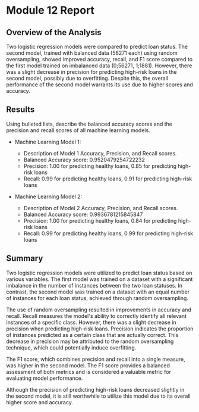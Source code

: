 # Module 12 Report

## Overview of the Analysis

Two logistic regression models were compared to predict loan status. The second model, trained with balanced data (56271 each) using random oversampling, showed improved accuracy, recall, and F1 score compared to the first model trained on imbalanced data (0;56271, 1;1881). However, there was a slight decrease in precision for predicting high-risk loans in the second model, possibly due to overfitting. Despite this, the overall performance of the second model warrants its use due to higher scores and accuracy.

## Results

Using bulleted lists, describe the balanced accuracy scores and the precision and recall scores of all machine learning models.

* Machine Learning Model 1:
  * Description of Model 1 Accuracy, Precision, and Recall scores.
  - Balanced Accuracy score: 0.9520479254722232
  - Precision: 1.00 for predicting healthy loans, 0.85 for predicting high-risk loans
  - Recall: 0.99 for predicting healthy loans, 0.91 for predicting high-risk loans


* Machine Learning Model 2:
  * Description of Model 2 Accuracy, Precision, and Recall scores.
  - Balanced Accuracy score: 0.9936781215845847
  - Precision: 1.00 for predicting healthy loans, 0.84 for predicting high-risk loans
  - Recall: 0.99 for predicting healthy loans, 0.99 for predicting high-risk loans


## Summary
Two logistic regression models were utilized to predict loan status based on various variables. The first model was trained on a dataset with a significant imbalance in the number of instances between the two loan statuses. In contrast, the second model was trained on a dataset with an equal number of instances for each loan status, achieved through random oversampling.

The use of random oversampling resulted in improvements in accuracy and recall. Recall measures the model's ability to correctly identify all relevant instances of a specific class. However, there was a slight decrease in precision when predicting high-risk loans. Precision indicates the proportion of instances predicted as a certain class that are actually correct. This decrease in precision may be attributed to the random oversampling technique, which could potentially induce overfitting.

The F1 score, which combines precision and recall into a single measure, was higher in the second model. The F1 score provides a balanced assessment of both metrics and is considered a valuable metric for evaluating model performance.

Although the precision of predicting high-risk loans decreased slightly in the second model, it is still worthwhile to utilize this model due to its overall higher score and accuracy.